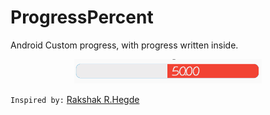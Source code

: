 # ProgressPercent
Android Custom progress, with progress written inside.

<p align="center">
<img alt="demo gif" src="preview/progress_percent.png" width=300 />
</p>

`Inspired by:`
[Rakshak R.Hegde](https://github.com/rakshakhegde/Diffre "Rakshak R.Hegde's Differ Project")
